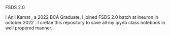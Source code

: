 FSDS 2.0

 I Anil Kamat , a 2022 BCA Graduate, I joined FSDS 2.0 batch at ineuron in october 2022 . I cretae this repository to save all my ipynb class notebook in well propered manner.



